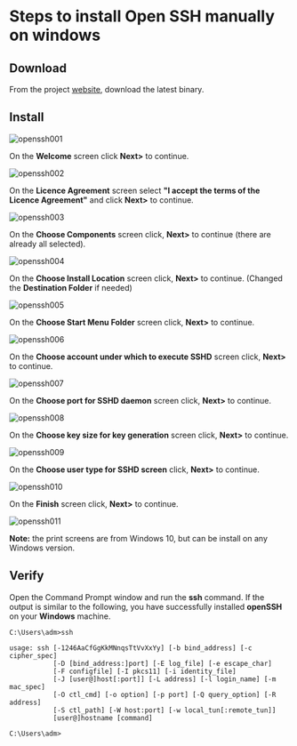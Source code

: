 # Steps to install Open SSH manually on windows

## Download

From the project [website](http://www.mls-software.com/opensshd.html), download the latest binary.

## Install

![openssh001](pngs/openssh001.png)

On the **Welcome** screen click **Next>** to continue.

![openssh002](pngs/openssh002.png)

On the **Licence Agreement** screen select **"I accept the terms of the Licence Agreement"** and click **Next>** to continue.

![openssh003](pngs/openssh003.png)

On the **Choose Components** screen click, **Next>** to continue (there are already all selected).

![openssh004](pngs/openssh004.png)

On the **Choose Install Location** screen click, **Next>** to continue. (Changed the **Destination Folder** if needed)

![openssh005](pngs/openssh005.png)

On the **Choose Start Menu Folder** screen click, **Next>** to continue.

![openssh006](pngs/openssh006.png)

On the **Choose account under which to execute SSHD** screen click, **Next>** to continue.

![openssh007](pngs/openssh007.png)

On the **Choose port for SSHD daemon** screen click, **Next>** to continue.

![openssh008](pngs/openssh008.png)

On the **Choose key size for key generation** screen click, **Next>** to continue.

![openssh009](pngs/openssh009.png)

On the **Choose user type for SSHD screen** click, **Next>** to continue.

![openssh010](pngs/openssh010.png)

On the **Finish** screen click, **Next>** to continue.

![openssh011](pngs/openssh011.png)

**Note:** the print screens are from Windows 10, but can be install on any Windows version.

## Verify

Open the Command Prompt window and run the **ssh** command. If the output is similar to the following, you have successfully installed **openSSH** on your **Windows** machine.

```shell
C:\Users\adm>ssh

usage: ssh [-1246AaCfGgKkMNnqsTtVvXxYy] [-b bind_address] [-c cipher_spec]
           [-D [bind_address:]port] [-E log_file] [-e escape_char]
           [-F configfile] [-I pkcs11] [-i identity_file]
           [-J [user@]host[:port]] [-L address] [-l login_name] [-m mac_spec]
           [-O ctl_cmd] [-o option] [-p port] [-Q query_option] [-R address]
           [-S ctl_path] [-W host:port] [-w local_tun[:remote_tun]]
           [user@]hostname [command]

C:\Users\adm>
```

